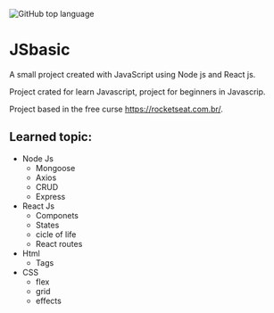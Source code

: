 ![GitHub top language](https://img.shields.io/github/languages/top/fcosta-dna/JSbasic?style=social)
# JSbasic
A small project created with JavaScript using Node js and React js.

Project crated for learn Javascript, project for beginners in Javascrip.

Project based in the free curse https://rocketseat.com.br/.

## Learned topic:

* Node Js
  * Mongoose
  * Axios
  * CRUD
  * Express
* React Js
  * Componets
   * States
   * cicle of life
  * React routes
* Html
  * Tags
* CSS
  * flex
  * grid
  * effects
